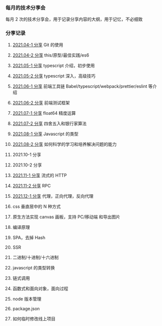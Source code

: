 ### 每月的技术分享会

每月 2 次的技术分享会，用于记录分享内容的大纲，用于记忆，不必细致

### 分享记录

1. [2021.04-1 分享](./articles/2021.04-1.md) Git 的使用
2. [2021.04-2 分享](./articles/2021.04-2.md) this/原型/最佳实践/es6
3. [2021.05-1 分享](./articles/2021.05-1.md) typescript 介绍，初步使用
4. [2021.05-2 分享](./articles/2021.05-2.md) typescript 深入，高级技巧
5. [2021.06-1 分享](./articles/2021.06-1.md) 前端工具链 Babel/typescript/webpack/prettier/eslint 等介绍
6. [2021.06-2 分享](./articles/2021.06-2.md) 前端测试框架
7. [2021.07-1 分享](./articles/2021.07-1.md) float64 精度运算
8. [2021.07-2 分享](./articles/2021.07-2.md) 四舍五入和银行家算法
9. [2021.08-1 分享](./articles/2021.08-1.md) Javascript 的类型
10. [2021.08-2 分享](./articles/2021.08-2.md) 如何科学的学习和培养解决问题的能力
11. 2021.10-1 分享
12. 2021.10-2 分享
13. [2021.11-1 分享](./articles/2021.11-1.md) 流式的 HTTP
14. [2021.11-2 分享](./articles/2021.11-2.md) RPC
15. [2021.12-1 分享](./articles/2021.12-1.md) 代理，正向代理，反向代理

16. css 垂直居中的 N 种方式
17. 原生方法实现 canvas 画板，支持 PC/移动端 和导出图片
18. 编译原理
19. SPA，去掉 Hash
20. SSR
21. 二进制/十进制/十六进制
22. javascript 的类型转换
23. 链式调用
24. 函数式和面向对象，面向过程
25. node 版本管理
26. package.json
27. 如何临时修改线上项目
